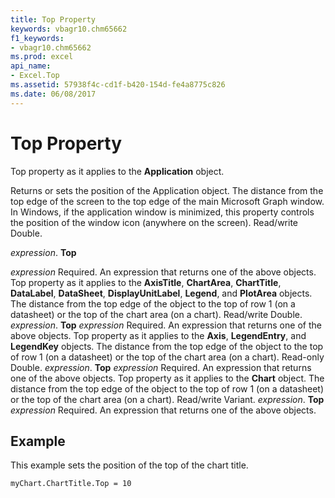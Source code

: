 ```yaml
---
title: Top Property
keywords: vbagr10.chm65662
f1_keywords:
- vbagr10.chm65662
ms.prod: excel
api_name:
- Excel.Top
ms.assetid: 57938f4c-cd1f-b420-154d-fe4a8775c826
ms.date: 06/08/2017
---
```



# Top Property

Top property as it applies to the **Application** object.

Returns or sets the position of the Application object. The distance from the top edge of the screen to the top edge of the main Microsoft Graph window. In Windows, if the application window is minimized, this property controls the position of the window icon (anywhere on the screen). Read/write Double.

 _expression_. **Top**

 _expression_ Required. An expression that returns one of the above objects.
Top property as it applies to the **AxisTitle**, **ChartArea**, **ChartTitle**, **DataLabel**, **DataSheet**, **DisplayUnitLabel**, **Legend**, and **PlotArea** objects.
The distance from the top edge of the object to the top of row 1 (on a datasheet) or the top of the chart area (on a chart). Read/write Double.
 _expression_. **Top**
 _expression_ Required. An expression that returns one of the above objects.
Top property as it applies to the **Axis**, **LegendEntry**, and **LegendKey** objects.
The distance from the top edge of the object to the top of row 1 (on a datasheet) or the top of the chart area (on a chart). Read-only Double.
 _expression_. **Top**
 _expression_ Required. An expression that returns one of the above objects.
Top property as it applies to the **Chart** object.
The distance from the top edge of the object to the top of row 1 (on a datasheet) or the top of the chart area (on a chart). Read/write Variant.
 _expression_. **Top**
 _expression_ Required. An expression that returns one of the above objects.

## Example

This example sets the position of the top of the chart title.


```
myChart.ChartTitle.Top = 10
```



